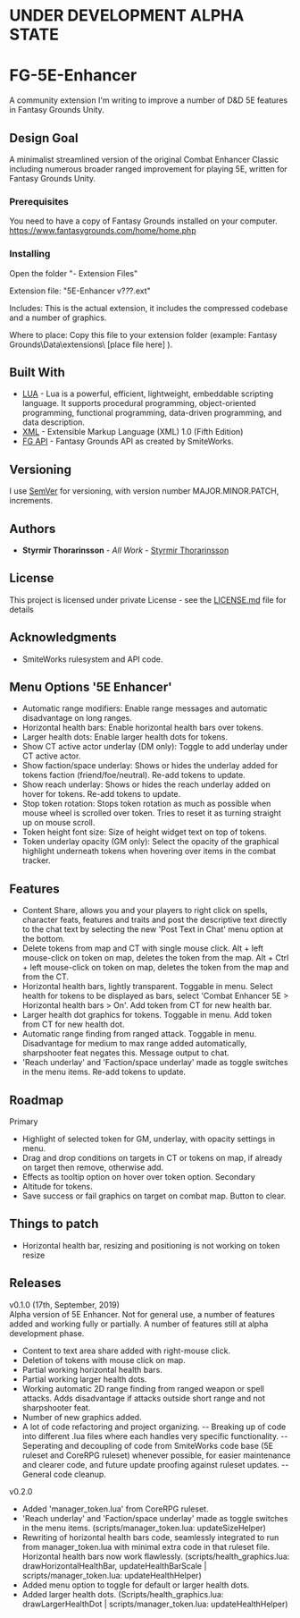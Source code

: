 # UNDER DEVELOPMENT ALPHA STATE

# FG-5E-Enhancer

A community extension I'm writing to improve a number of D&D 5E features in Fantasy Grounds Unity.

## Design Goal

A minimalist streamlined version of the original Combat Enhancer Classic including numerous broader ranged improvement for playing 5E, written for Fantasy Grounds Unity.

### Prerequisites

You need to have a copy of Fantasy Grounds installed on your computer. 
https://www.fantasygrounds.com/home/home.php


### Installing
    
Open the folder "- Extension Files"
      
Extension file: "5E-Enhancer v?_?_?.ext"

Includes: 
    This is the actual extension, it includes the compressed codebase and a number of graphics.

Where to place:
    Copy this file to your extension folder (example: Fantasy Grounds\Data\extensions\ [place file here] ).


## Built With

* [LUA](https://www.lua.org/) - Lua is a powerful, efficient, lightweight, embeddable scripting language. It supports procedural programming, object-oriented programming, functional programming, data-driven programming, and data description. 
* [XML](https://www.w3.org/TR/REC-xml/) - Extensible Markup Language (XML) 1.0 (Fifth Edition)
* [FG API](https://www.fantasygrounds.com/refdoc/) - Fantasy Grounds API as created by SmiteWorks.

## Versioning

I use [SemVer](http://semver.org/) for versioning, with version number MAJOR.MINOR.PATCH, increments.

## Authors

* **Styrmir Thorarinsson** - *All Work* - [Styrmir Thorarinsson](https://github.com/StyrmirThorarins)

## License

This project is licensed under private License - see the [LICENSE.md](LICENSE.md) file for details

## Acknowledgments

* SmiteWorks rulesystem and API code.

## Menu Options '5E Enhancer'
- Automatic range modifiers: Enable range messages and automatic disadvantage on long ranges.
- Horizontal health bars: Enable horizontal health bars over tokens.
- Larger health dots: Enable larger health dots for tokens.
- Show CT active actor underlay (DM only): Toggle to add underlay under CT active actor.
- Show faction/space underlay: Shows or hides the underlay added for tokens faction (friend/foe/neutral). Re-add tokens to update.
- Show reach underlay: Shows or hides the reach underlay added on hover for tokens. Re-add tokens to update.
- Stop token rotation: Stops token rotation as much as possible when mouse wheel is scrolled over token. Tries to reset it as turning straight up on mouse scroll.
- Token height font size: Size of height widget text on top of tokens.
- Token underlay opacity (GM only): Select the opacity of the graphical highlight underneath tokens when hovering over items in the combat tracker.

## Features
- Content Share, allows you and your players to right click on spells, character feats, features and traits and post the descriptive text directly to the chat text by selecting the new 'Post Text in Chat' menu option at the bottom.
- Delete tokens from map and CT with single mouse click. 
    Alt + left mouse-click on token on map, deletes the token from the map.
    Alt + Ctrl + left mouse-click on token on map, deletes the token from the map and from the CT.
- Horizontal health bars, lightly transparent. Toggable in menu. Select health for tokens to be displayed as bars, select 'Combat Enhancer 5E > Horizontal health bars > On'. Add token from CT for new health bar.
- Larger health dot graphics for tokens. Toggable in menu. Add token from CT for new health dot.
- Automatic range finding from ranged attack. Toggable in menu. Disadvantage for medium to max range added automatically, sharpshooter feat negates this. Message output to chat.
- 'Reach underlay' and 'Faction/space underlay' made as toggle switches in the menu items. Re-add tokens to update.


## Roadmap
Primary
- Highlight of selected token for GM, underlay, with opacity settings in menu.
- Drag and drop conditions on targets in CT or tokens on map, if already on target then remove, otherwise add.
- Effects as tooltip option on hover over token option.
Secondary
- Altitude for tokens.
- Save success or fail graphics on target on combat map. Button to clear.

## Things to patch
- Horizontal health bar, resizing and positioning is not working on token resize

## Releases
v0.1.0 (17th, September, 2019)  
Alpha version of 5E Enhancer. Not for general use, a number of features added and working fully or partially. A number of features still at alpha development phase.
- Content to text area share added with right-mouse click.
- Deletion of tokens with mouse click on map.
- Partial working horizontal health bars.
- Partial working larger health dots.
- Working automatic 2D range finding from ranged weapon or spell attacks. Adds disadvantage if attacks outside short range and not sharpshooter feat.
- Number of new graphics added.
- A lot of code refactoring and project organizing.
-- Breaking up of code into different .lua files where each handles very specific functionality.
-- Seperating and decoupling of code from SmiteWorks code base (5E ruleset and CoreRPG ruleset) whenever possible, for easier maintenance and clearer code, and future update proofing against ruleset updates.
-- General code cleanup.

v0.2.0
- Added 'manager_token.lua' from CoreRPG ruleset.
- 'Reach underlay' and 'Faction/space underlay' made as toggle switches in the menu items. (scripts/manager_token.lua: updateSizeHelper)
- Rewriting of horizontal health bars code, seamlessly integrated to run from manager_token.lua with minimal extra code in that ruleset file. Horizontal health bars now work flawlessly. (scripts/health_graphics.lua: drawHorizontalHealthBar, updateHealthBarScale | scripts/manager_token.lua: updateHealthHelper)
- Added menu option to toggle for default or larger health dots.
- Added larger health dots. (Scripts/health_graphics.lua: drawLargerHealthDot | scripts/manager_token.lua: updateHealthHelper)